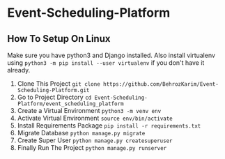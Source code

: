 # Event-Scheduling-Platform

## How To Setup On Linux
Make sure you have python3 and Django installed.
Also install virtualenv using `python3 -m pip install --user virtualenv` if you don't have it already.

1. Clone This Project `git clone https://github.com/BehrozKarim/Event-Scheduling-Platform.git`
2. Go to Project Directory `cd Event-Scheduling-Platform/event_scheduling_platform`
3. Create a Virtual Environment `python3 -m venv env`
4. Activate Virtual Environment `source env/bin/activate`
5. Install Requirements Package `pip install -r requirements.txt`
6. Migrate Database `python manage.py migrate`
7. Create Super User `python manage.py createsuperuser`
8. Finally Run The Project `python manage.py runserver`
